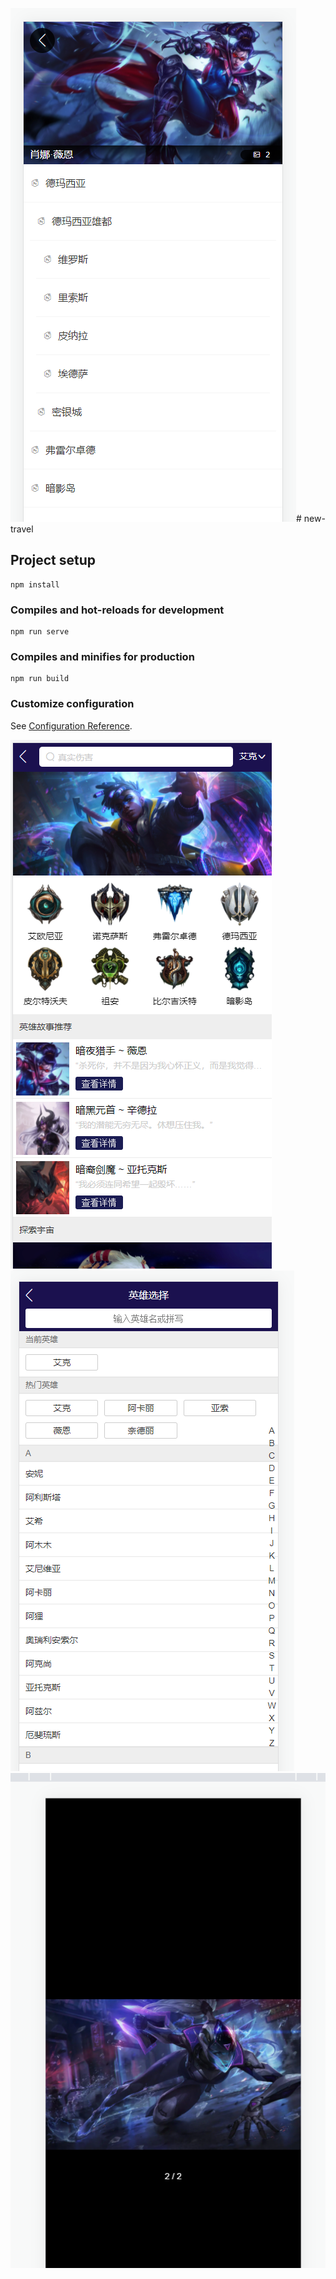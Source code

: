 ![输入图片说明](public/QQ%E6%88%AA%E5%9B%BE20220421000106.png)# new-travel

## Project setup
```
npm install
```

### Compiles and hot-reloads for development
```
npm run serve
```

### Compiles and minifies for production
```
npm run build
```

### Customize configuration
See [Configuration Reference](https://cli.vuejs.org/config/).

![输入图片说明](public/QQ%E6%88%AA%E5%9B%BE20220420235955.png)
![输入图片说明](public/QQ%E6%88%AA%E5%9B%BE20220421000029.png)
![输入图片说明](public/QQ%E6%88%AA%E5%9B%BE20220421000056.png)
